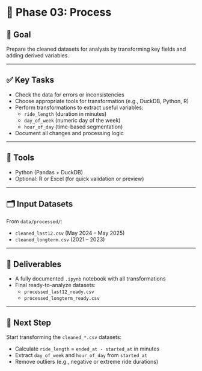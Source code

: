 # 🔧 Phase 03: Process

## 🎯 Goal
Prepare the cleaned datasets for analysis by transforming key fields and adding derived variables.

---

## ✅ Key Tasks
- Check the data for errors or inconsistencies
- Choose appropriate tools for transformation (e.g., DuckDB, Python, R)
- Perform transformations to extract useful variables:
  - `ride_length` (duration in minutes)
  - `day_of_week` (numeric day of the week)
  - `hour_of_day` (time-based segmentation)
- Document all changes and processing logic

---

## 🧰 Tools
- Python (Pandas + DuckDB)
- Optional: R or Excel (for quick validation or preview)

---

## 🗂️ Input Datasets
From `data/processed/`:
- `cleaned_last12.csv` (May 2024 – May 2025)
- `cleaned_longterm.csv` (2021 – 2023)

---

## 📝 Deliverables
- A fully documented `.ipynb` notebook with all transformations
- Final ready-to-analyze datasets:
  - `processed_last12_ready.csv`
  - `processed_longterm_ready.csv`

---

## 🚀 Next Step
Start transforming the `cleaned_*.csv` datasets:
- Calculate `ride_length` = `ended_at - started_at` in minutes
- Extract `day_of_week` and `hour_of_day` from `started_at`
- Remove outliers (e.g., negative or extreme ride durations)

